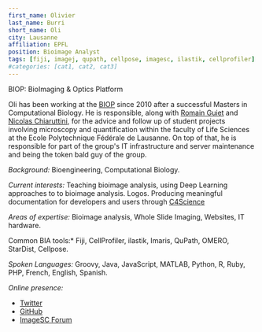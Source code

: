```yaml
---
first_name: Olivier
last_name: Burri
short_name: Oli
city: Lausanne
affiliation: EPFL
position: Bioimage Analyst
tags: [fiji, imagej, qupath, cellpose, imagesc, ilastik, cellprofiler]
#categories: [cat1, cat2, cat3]
---
```

BIOP: BioImaging & Optics Platform

Oli has been working at the [BIOP](https://www.epfl.ch/research/facilities/ptbiop/) since 2010 after a successful Masters in Computational Biology. He is responsible, along with [Romain Guiet](/members/romain.guiet/) and [Nicolas Chiaruttini](/members/nicolas.chiaruttini/), for the advice and follow up of student projects involving microscopy and quantification within the faculty of Life Sciences at the Ecole Polytechnique Fédérale de Lausanne. On top of that, he is responsible for part of the group's IT infrastructure and server maintenance and being the token bald guy of the group.

*Background:* Bioengineering, Computational Biology.

*Current interests:* Teaching bioimage analysis, using Deep Learning approaches to to bioimage analysis. Logos. Producing meaningful documentation for developers and users through [C4Science](https://c4science.ch/w/bioimaging_and_optics_platform_biop/)

*Areas of expertise:* Bioimage analysis, Whole Slide Imaging, Websites, IT hardware.

Common BIA tools:* Fiji, CellProfiler, ilastik, Imaris, QuPath, OMERO, StarDist, Cellpose.

*Spoken Languages:* Groovy, Java, JavaScript, MATLAB, Python, R, Ruby, PHP, French, English, Spanish.

*Online presence:* 
- [Twitter](https://twitter.com/ChiguireKun)
- [GitHub](https://github.com/lacan/)
- [ImageSC Forum](https://forum.image.sc/u/oburri/activity)

